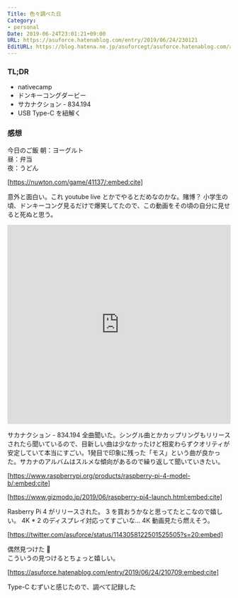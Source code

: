 ```yaml
---
Title: 色々調べた日
Category:
- personal
Date: 2019-06-24T23:01:21+09:00
URL: https://asuforce.hatenablog.com/entry/2019/06/24/230121
EditURL: https://blog.hatena.ne.jp/asuforcegt/asuforce.hatenablog.com/atom/entry/17680117127206818356
---
```


### TL;DR
- nativecamp
- ドンキーコングダービー
- サカナクション - 834.194
- USB Type-C を紐解く
 
### 感想
今日のご飯
朝：ヨーグルト  
昼：弁当  
夜：うどん


[https://nuwton.com/game/41137/:embed:cite]



意外と面白い。これ youtube live とかでやるとだめなのかな。賭博？
小学生の頃、ドンキーコング見るだけで爆笑してたので、この動画をその頃の自分に見せると死ぬと思う。


<iframe allow="autoplay *; encrypted-media *;" frameborder="0" height="450" style="width:100%;max-width:660px;overflow:hidden;background:transparent;" sandbox="allow-forms allow-popups allow-same-origin allow-scripts allow-storage-access-by-user-activation allow-top-navigation-by-user-activation" src="https://embed.music.apple.com/jp/album/834-194/1465208767"></iframe>



サカナクション - 834.194 全曲聞いた。シングル曲とかカップリングもリリースされたら聞いているので、目新しい曲は少なかったけど相変わらずクオリティが安定していて本当にすごい。1発目で印象に残った「モス」という曲が良かった。サカナのアルバムはスルメな傾向があるので繰り返して聞いていきたい。


[https://www.raspberrypi.org/products/raspberry-pi-4-model-b/:embed:cite]


[https://www.gizmodo.jp/2019/06/raspberry-pi4-launch.html:embed:cite]


Rasberry Pi 4 がリリースされた。 3 を買おうかなと思ってたとこなので嬉しい。
4K * 2 のディスプレイ対応ってすごいな… 4K 動画見たら燃えそう。


[https://twitter.com/asuforce/status/1143058122501525505?s=20:embed]



偶然見つけた   
こういうの見つけるとちょっと嬉しい。


[https://asuforce.hatenablog.com/entry/2019/06/24/210709:embed:cite]



Type-C むずいと感じたので、調べて記録した
